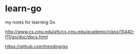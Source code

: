 # learn-go
my notes for learning Go

http://www.cs.cmu.edu/afs/cs.cmu.edu/academic/class/15440-f11/go/doc/docs.html

https://github.com/trending/go
